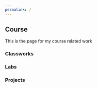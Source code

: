 ```yaml
---
permalink: /
---
```


## Course

This is the page for my course related work

### Classworks

### Labs

### Projects
